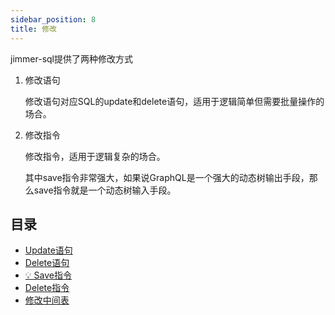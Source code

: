 ```yaml
---
sidebar_position: 8
title: 修改
---
```


jimmer-sql提供了两种修改方式

1. 修改语句

    修改语句对应SQL的update和delete语句，适用于逻辑简单但需要批量操作的场合。

2. 修改指令

    修改指令，适用于逻辑复杂的场合。
    
    其中save指令非常强大，如果说GraphQL是一个强大的动态树输出手段，那么save指令就是一个动态树输入手段。

## 目录

- [Update语句](./update-statement)
- [Delete语句](./delete-statement)
- [&#128161; Save指令](./save-command)
- [Delete指令](./delete-command)
- [修改中间表](./association)
